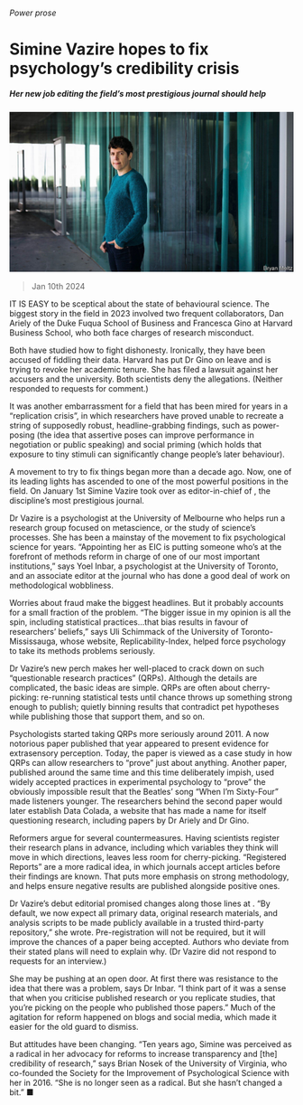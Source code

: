 ###### Power prose

# Simine Vazire hopes to fix psychology’s credibility crisis 

##### Her new job editing the field’s most prestigious journal should help 

![image](images/20240113_STP503.jpg) 

> Jan 10th 2024 

IT IS EASY to be sceptical about the state of behavioural science. The biggest story in the field in 2023 involved two frequent collaborators, Dan Ariely of the Duke Fuqua School of Business and Francesca Gino at Harvard Business School, who both face charges of research misconduct.

Both have studied how to fight dishonesty. Ironically, they have been accused of fiddling their data. Harvard has put Dr Gino on leave and is trying to revoke her academic tenure. She has filed a lawsuit against her accusers and the university. Both scientists deny the allegations. (Neither responded to requests for comment.) 

It was another embarrassment for a field that has been mired for years in a “replication crisis”, in which researchers have proved unable to recreate a string of supposedly robust, headline-grabbing findings, such as power-posing (the idea that assertive poses can improve performance in negotiation or public speaking) and social priming (which holds that exposure to tiny stimuli can significantly change people’s later behaviour).

A movement to try to fix things began more than a decade ago. Now, one of its leading lights has ascended to one of the most powerful positions in the field. On January 1st Simine Vazire took over as editor-in-chief of , the discipline’s most prestigious journal. 

Dr Vazire is a psychologist at the University of Melbourne who helps run a research group focused on metascience, or the study of science’s processes. She has been a mainstay of the movement to fix psychological science for years. “Appointing her as EIC is putting someone who’s at the forefront of methods reform in charge of one of our most important institutions,” says Yoel Inbar, a psychologist at the University of Toronto, and an associate editor at the journal who has done a good deal of work on methodological wobbliness. 

Worries about fraud make the biggest headlines. But it probably accounts for a small fraction of the problem. “The bigger issue in my opinion is all the spin, including statistical practices…that bias results in favour of researchers’ beliefs,” says Uli Schimmack of the University of Toronto-Mississauga, whose website, Replicability-Index, helped force psychology to take its methods problems seriously.

Dr Vazire’s new perch makes her well-placed to crack down on such “questionable research practices” (QRPs). Although the details are complicated, the basic ideas are simple. QRPs are often about cherry-picking: re-running statistical tests until chance throws up something strong enough to publish; quietly binning results that contradict pet hypotheses while publishing those that support them, and so on. 

Psychologists started taking QRPs more seriously around 2011. A now notorious paper published that year appeared to present evidence for extrasensory perception. Today, the paper is viewed as a case study in how QRPs can allow researchers to “prove” just about anything. Another paper, published around the same time and this time deliberately impish, used widely accepted practices in experimental psychology to “prove” the obviously impossible result that the Beatles’ song “When I’m Sixty-Four” made listeners younger. The researchers behind the second paper would later establish Data Colada, a website that has made a name for itself questioning research, including papers by Dr Ariely and Dr Gino.

Reformers argue for several countermeasures. Having scientists register their research plans in advance, including which variables they think will move in which directions, leaves less room for cherry-picking. “Registered Reports” are a more radical idea, in which journals accept articles before their findings are known. That puts more emphasis on strong methodology, and helps ensure negative results are published alongside positive ones.

Dr Vazire’s debut editorial promised changes along those lines at . “By default, we now expect all primary data, original research materials, and analysis scripts to be made publicly available in a trusted third-party repository,” she wrote. Pre-registration will not be required, but it will improve the chances of a paper being accepted. Authors who deviate from their stated plans will need to explain why. (Dr Vazire did not respond to requests for an interview.)

She may be pushing at an open door. At first there was resistance to the idea that there was a problem, says Dr Inbar. “I think part of it was a sense that when you criticise published research or you replicate studies, that you’re picking on the people who published those papers.” Much of the agitation for reform happened on blogs and social media, which made it easier for the old guard to dismiss.

But attitudes have been changing. “Ten years ago, Simine was perceived as a radical in her advocacy for reforms to increase transparency and [the] credibility of research,” says Brian Nosek of the University of Virginia, who co-founded the Society for the Improvement of Psychological Science with her in 2016. “She is no longer seen as a radical. But she hasn’t changed a bit.” ■



